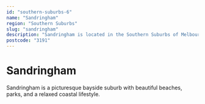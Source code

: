 ```yaml
---
id: "southern-suburbs-6"
name: "Sandringham"
region: "Southern Suburbs"
slug: "sandringham"
description: "Sandringham is located in the Southern Suburbs of Melbourne. Find trusted local plumbers serving this area."
postcode: "3191"
---
```


# Sandringham

Sandringham is a picturesque bayside suburb with beautiful beaches, parks, and a relaxed coastal lifestyle. 